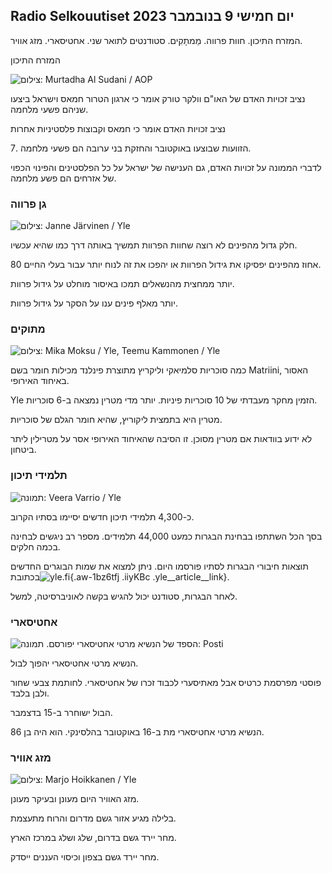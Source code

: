 ## Radio Selkouutiset יום חמישי 9 בנובמבר 2023

המזרח התיכון. חוות פרווה. מַמתָקִים. סטודנטים לתואר שני. אחטיסארי. מזג אוויר.

המזרח התיכון

![ צילום: Murtadha Al Sudani / AOP](https://images.cdn.yle.fi/image/upload/c_crop,h_3078,w_5472,x_0,y_570/ar_1.77777777777777777,c_fill_1_70,hpr_6_70,hpr_6_70,hpr.0/q_auto:eco/f_auto/fl_lossy/v1699096585/39-11958306546279b91a3b)

נציב זכויות האדם של האו"ם וולקר טורק אומר כי ארגון הטרור חמאס וישראל ביצעו שניהם פשעי מלחמה.

נציב זכויות האדם אומר כי חמאס וקבוצות פלסטיניות אחרות

7\. הזוועות שבוצעו באוקטובר והחזקת בני ערובה הם פשעי מלחמה.

לדברי הממונה על זכויות האדם, גם הענישה של ישראל על כל הפלסטינים והפינוי הכפוי של אזרחים הם פשע מלחמה.

### גן פרווה

![ צילום: Janne Järvinen / Yle](https://images.cdn.yle.fi/image/upload/c_crop,h_4024,w_7154,x_3,y_757/ar_1.77777777777777777,c_fill,g_70,w_12rfaces,h_12r,h_12r1,h0/q_auto:eco/f_auto/fl_lossy/v1696520411/39-1181991651ed3e183fc7)

חלק גדול מהפינים לא רוצה שחוות הפרוות תמשיך באותה דרך כמו שהיא עכשיו.

80 אחוז מהפינים יפסיקו את גידול הפרוות או יהפכו את זה לנוח יותר עבור בעלי החיים.

יותר ממחצית מהנשאלים תמכו באיסור מוחלט על גידול פרוות.

יותר מאלף פינים ענו על הסקר על גידול פרוות.

### מתוקים

![ צילום: Mika Moksu / Yle, Teemu Kammonen / Yle](https://images.cdn.yle.fi/image/upload/c_crop,h_1814,w_3217,x_0,y_0/ar_1.7777777777777777,c5_fill,g_6_fill,g,w_1200/dpr_1.0/q_auto:eco/f_auto/fl_lossy/v1699517933/39-1197951654c95aa03257)

כמה סוכריות סלמיאקי וליקריץ מתוצרת פינלנד מכילות חומר בשם Matriini, האסור באיחוד האירופי.

Yle הזמין מחקר מעבדתי של 10 סוכריות פיניות. יותר מדי מטרין נמצאה ב-6 סוכריות.

מטרין היא בתמצית ליקוריץ, שהיא חומר הגלם של סוכריות.

לא ידוע בוודאות אם מטרין מסוכן. זו הסיבה שהאיחוד האירופי אסר על מטרילין ליתר ביטחון.

### תלמידי תיכון

![ תמונה: Veera Varrio / Yle](https://images.cdn.yle.fi/image/upload/c_crop,h_1080,w_1919,x_0,y_0/ar_1.7777777777777777,c_fill,g_faces,h_1270,.w_1919,0/q_auto:eco/f_auto/fl_lossy/v1699354150/39-11968216549e8120dbd8)

כ-4,300 תלמידי תיכון חדשים יסיימו בסתיו הקרוב.

בסך הכל השתתפו בבחינת הבגרות כמעט 44,000 תלמידים. מספר רב ניגשים לבחינה בכמה חלקים.

תוצאות חיבורי הבגרות לסתיו פורסמו היום. ניתן למצוא את שמות הבוגרים החדשים בכתובת![yle.fi](https://yle.fi/a/74-20057938){.aw-1bz6tfj .iiyKBc .yle__article__link}.

לאחר הבגרות, סטודנט יכול להגיש בקשה לאוניברסיטה, למשל.

### אחטיסארי

![הספד של הנשיא מרטי אחטיסארי יפורסם. תמונה: Posti](https://images.cdn.yle.fi/image/upload/c_crop,h_839,w_1497,x_0,y_0/ar_1.77777777777777777,c_fill,g_faces,h_675,w_1200:e/qr/f_auto/fl_lossy/v1699530416/39-1198123654cc6189c3ab)

הנשיא מרטי אחטיסארי יהפוך לבול.

פוסטי מפרסמת כרטיס אבל מאתיסערי לכבוד זכרו של אחטיסארי. לחותמת צבעי שחור ולבן בלבד.

הבול ישוחרר ב-15 בדצמבר.

הנשיא מרטי אחטיסארי מת ב-16 באוקטובר בהלסינקי. הוא היה בן 86.

### מזג אוויר

![ צילום: Marjo Hoikkanen / Yle](https://images.cdn.yle.fi/image/upload/c_crop,h_1080,w_1919,x_0,y_0/ar_1.77777777777777777,c_fill,g_faces,h_6_0./pr_670,h_670.0/q_auto:eco/f_auto/fl_lossy/v1699507570/39-1197896654c6d10b133e)

מזג האוויר היום מעונן ובעיקר מעונן.

בלילה מגיע אזור גשם מדרום והרוח מתעצמת.

מחר יירד גשם בדרום, שלג ושלג במרכז הארץ.

מחר יירד גשם בצפון וכיסוי העננים ייסדק.